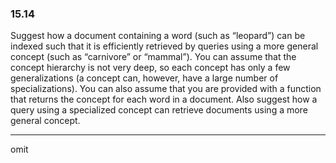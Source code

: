 ### 15.14

Suggest how a document containing a word (such as “leopard”) can be indexed such that it is efficiently retrieved by queries using a more general concept (such as “carnivore” or “mammal”). You can assume that the concept
hierarchy is not very deep, so each concept has only a few generalizations (a concept can, however, have a large number of specializations). You can also assume that you are provided with a function that returns the concept for each word in a document. Also suggest how a query using a specialized concept can retrieve documents using a more general concept.

---

omit